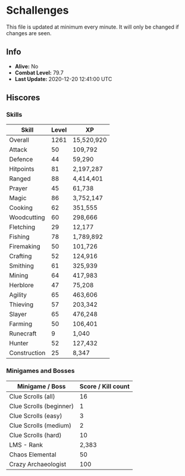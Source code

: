 # Schallenges

This file is updated at minimum every minute. It will only be changed if changes are seen.

## Info

 - **Alive:** No
 - **Combat Level:** 79.7
 - **Last Update:** 2020-12-20 12:41:00 UTC

## Hiscores

### Skills

| Skill | Level | XP |
|--|--|--|
| Overall | 1261 | 15,520,920 |
| Attack | 50 | 109,792 |
| Defence | 44 | 59,290 |
| Hitpoints | 81 | 2,197,287 |
| Ranged | 88 | 4,414,401 |
| Prayer | 45 | 61,738 |
| Magic | 86 | 3,752,147 |
| Cooking | 62 | 351,555 |
| Woodcutting | 60 | 298,666 |
| Fletching | 29 | 12,177 |
| Fishing | 78 | 1,789,892 |
| Firemaking | 50 | 101,726 |
| Crafting | 52 | 124,916 |
| Smithing | 61 | 325,939 |
| Mining | 64 | 417,983 |
| Herblore | 47 | 75,208 |
| Agility | 65 | 463,606 |
| Thieving | 57 | 203,342 |
| Slayer | 65 | 476,248 |
| Farming | 50 | 106,401 |
| Runecraft | 9 | 1,040 |
| Hunter | 52 | 127,432 |
| Construction | 25 | 8,347 |

### Minigames and Bosses

| Minigame / Boss | Score / Kill count |
|--|--|
| Clue Scrolls (all) | 16 |
| Clue Scrolls (beginner) | 1 |
| Clue Scrolls (easy) | 3 |
| Clue Scrolls (medium) | 2 |
| Clue Scrolls (hard) | 10 |
| LMS - Rank | 2,383 |
| Chaos Elemental | 50 |
| Crazy Archaeologist | 100 |
